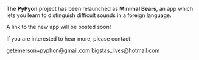 The **PyPyon** project has been relaunched as **Minimal Bears**, an app which lets you learn to distinguish difficult sounds in a foreign language.

A link to the new app will be posted soon!

If you are interested to hear more, please contact:

getemerson+pyphon@gmail.com
bigstas_lives@hotmail.com

